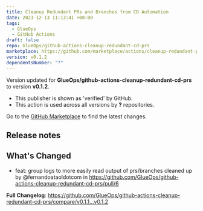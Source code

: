 ```yaml
---
title: Cleanup Redundant PRs and Branches from CD Automation
date: 2023-12-13 11:13:41 +00:00
tags:
  - GlueOps
  - GitHub Actions
draft: false
repo: GlueOps/github-actions-cleanup-redundant-cd-prs
marketplace: https://github.com/marketplace/actions/cleanup-redundant-prs-and-branches-from-cd-automation
version: v0.1.2
dependentsNumber: "?"
---
```



Version updated for **GlueOps/github-actions-cleanup-redundant-cd-prs** to version **v0.1.2**.
- This publisher is shown as 'verified' by GitHub.
- This action is used across all versions by **?** repositories.

Go to the [GitHub Marketplace](https://github.com/marketplace/actions/cleanup-redundant-prs-and-branches-from-cd-automation) to find the latest changes.

## Release notes

## What's Changed
* feat: group logs to more easily read output of prs/branches cleaned up by @fernandoataoldotcom in https://github.com/GlueOps/github-actions-cleanup-redundant-cd-prs/pull/6


**Full Changelog**: https://github.com/GlueOps/github-actions-cleanup-redundant-cd-prs/compare/v0.1.1...v0.1.2

